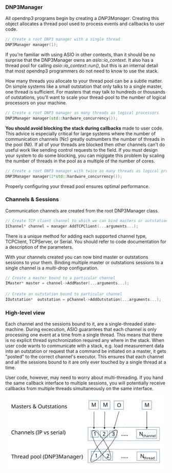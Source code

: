 ### DNP3Manager

All opendnp3 programs begin by creating a _DNP3Manager_.  Creating this object allocates a thread pool used
to process events and callbacks to user code.

```c++
// Create a root DNP3 manager with a single thread
DNP3Manager manager(1);
```

If you're familiar with using ASIO in other contexts, than it should be no surprise that the DNP3Manager owns an _asio::io_context_.
It also has a thread pool for calling _asio::io_context::run()_, but this is an internal detail that most opendnp3 programmers do
not need to know to use the stack.

How many threads you allocate to your thread pool can be a subtle matter. On simple systems like a small outstation that only
talks to a single master, one thread is sufficient. For masters that may talk to hundreds or thousands of outstations, you'll
want to scale your thread-pool to the number of logical processors on your machine.

```c++
// Create a root DNP3 manager as many threads as logical processors
DNP3Manager manager(std::hardware_concurrency());
```

**You should avoid blocking the stack during callbacks** made to user code.  This advice is especially critical for large systems where
the number of communication channels (Nc) greatly outnumbers the number of threads in the pool (Nt). If all of your threads are blocked 
then other channels can't do useful work like sending control requests to the field. If you must design your system to do some blocking,
you can migigate this problem by scaling the number of threads in the pool as a multiple of the number of cores.

```c++
// Create a root DNP3 manager with twice as many threads as logical processors
DNP3Manager manager(2*std::hardware_concurrency());
```

Properly configuring your thread pool ensures optimal performance.

### Channels & Sessions

Communication channels are created from the root DNP3Manager class.

```c++
// Create TCP client channel to which we can bind masters or outstations
IChannel* channel = manager.AddTCPClient(...arguments...);
```

There is a unique method for adding each supported channel type, TCPClient, TCPServer, or Serial. You should refer to code documentation
for a description of the parameters.

With your channels created you can now bind master or outstations sessions to your them.  Binding multiple master or outstations sessions to a single channel
is a _multi-drop_ configuration.

```c++
// Create a master bound to a particular channel
IMaster* master = channel->AddMaster(...arguments...);

// Create an outstation bound to particular channel
IOutstation*  outstation = pChannel->AddOutstation(...arguments...);
```

### High-level view

Each channel and the sessions bound to it, are a single-threaded state-machine.  During excecution, ASIO guarantees that each channel 
is only processing one event at a time from a single thread. This means that there is no explicit thread synchronization required any where in the stack. 
When user code wants to communicate with a stack, e.g. load measurement data into an outstation or request that a command be initiated 
on a master, it gets "posted" to the correct channel's executor. This ensures that each channel and all the sessions bound to it are 
only ever touched by a single thread at a time.

User code, however, may need to worry about multi-threading. If you hand the same callback interface to multiple sessions, you will 
potentially receive callbacks from multiple threads simultaneously on the same interface.

![threading](../img/threading.svg)
